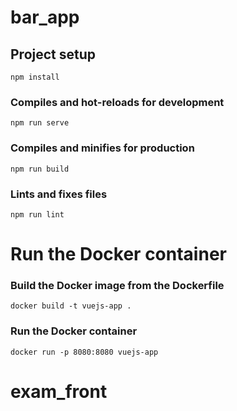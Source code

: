 # bar_app

## Project setup
```
npm install
```

### Compiles and hot-reloads for development
```
npm run serve
```

### Compiles and minifies for production
```
npm run build
```

### Lints and fixes files
```
npm run lint
```
# Run the Docker container
### Build the Docker image from the Dockerfile
```
docker build -t vuejs-app .
```
### Run the Docker container
```
docker run -p 8080:8080 vuejs-app
```
# exam_front
